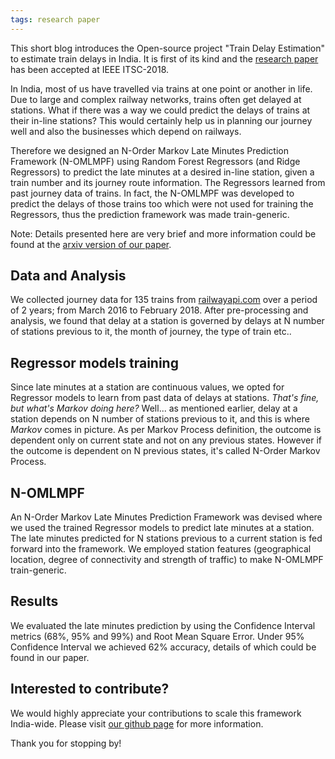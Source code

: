 ```yaml
---
tags: research paper
---
```


This short blog introduces the Open-source project "Train Delay Estimation" to estimate train delays in India. It is first of its kind and the [research paper](https://ieeexplore.ieee.org/document/8570014) has been accepted at IEEE ITSC-2018.

In India, most of us have travelled via trains at one point or another in life. Due to large and complex railway networks, trains often get delayed at stations. What if there was a way we could predict the delays of trains at their in-line stations? This would certainly help us in planning our journey well and also the businesses which depend on railways.

Therefore we designed an N-Order Markov Late Minutes Prediction Framework (N-OMLMPF) using Random Forest Regressors (and Ridge Regressors) to predict the late minutes at a desired in-line station, given a train number and its journey route information. The Regressors learned from past journey data of trains. In fact, the N-OMLMPF was developed to predict the delays of those trains too which were not used for training the Regressors, thus the prediction framework was made train-generic.

Note: Details presented here are very brief and more information could be found at the [arxiv version of our paper](https://arxiv.org/pdf/1806.02825.pdf).

## Data and Analysis
We collected journey data for 135 trains from [railwayapi.com](https://railwayapi.com) over a period of 2 years; from March 2016 to February 2018. After pre-processing and analysis, we found that delay at a station is governed by delays at N number of stations previous to it, the month of journey, the type of train etc..

## Regressor models training
Since late minutes at a station are continuous values, we opted for Regressor models to learn from past data of delays at stations. _That's fine, but what's Markov doing here?_ Well... as mentioned earlier, delay at a station depends on N number of stations previous to it, and this is where _Markov_ comes in picture. As per Markov Process definition, the outcome is dependent only on current state and not on any previous states. However if the outcome is dependent on N previous states, it's called N-Order Markov Process.

## N-OMLMPF
An N-Order Markov Late Minutes Prediction Framework was devised where we used the trained Regressor models to predict late minutes at a station. The late minutes predicted for N stations previous to a current station is fed forward into the framework. We employed station features (geographical location, degree of connectivity and strength of traffic) to make N-OMLMPF train-generic.

## Results
We evaluated the late minutes prediction by using the Confidence Interval metrics (68%, 95% and 99%) and Root Mean Square Error. Under 95% Confidence Interval we achieved 62% accuracy, details of which could be found in our paper.

## Interested to contribute?
We would highly appreciate your contributions to scale this framework India-wide. Please visit [our github page](https://github.com/R-Gaurav/train-delay-estimation) for more information.

Thank you for stopping by!
